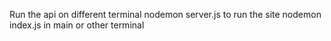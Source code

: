 Run the api on different terminal nodemon server.js
to run the site  nodemon index.js in main or other terminal
